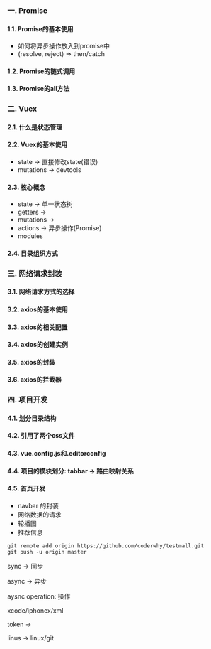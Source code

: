### 一. Promise

#### 1.1. Promise的基本使用

* 如何将异步操作放入到promise中
* (resolve, reject) => then/catch



#### 1.2. Promise的链式调用



#### 1.3. Promise的all方法





### 二. Vuex

#### 2.1. 什么是状态管理



#### 2.2. Vuex的基本使用

* state -> 直接修改state(错误)
* mutations -> devtools



#### 2.3. 核心概念

* state -> 单一状态树
* getters -> 
* mutations -> 
* actions -> 异步操作(Promise)
* modules



#### 2.4. 目录组织方式





### 三. 网络请求封装

#### 3.1. 网络请求方式的选择



#### 3.2. axios的基本使用



#### 3.3. axios的相关配置



#### 3.4. axios的创建实例



#### 3.5. axios的封装



#### 3.6. axios的拦截器





### 四. 项目开发

#### 4.1. 划分目录结构



#### 4.2. 引用了两个css文件



#### 4.3. vue.config.js和.editorconfig



#### 4.4. 项目的模块划分: tabbar -> 路由映射关系



#### 4.5. 首页开发

* navbar 的封装
* 网络数据的请求
* 轮播图
* 推荐信息



```
git remote add origin https://github.com/coderwhy/testmall.git
git push -u origin master
```















sync -> 同步

async -> 异步



aysnc operation: 操作



xcode/iphonex/xml

token -> 



linus -> linux/git

